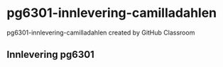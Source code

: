 # pg6301-innlevering-camilladahlen
pg6301-innlevering-camilladahlen created by GitHub Classroom

## Innlevering pg6301

